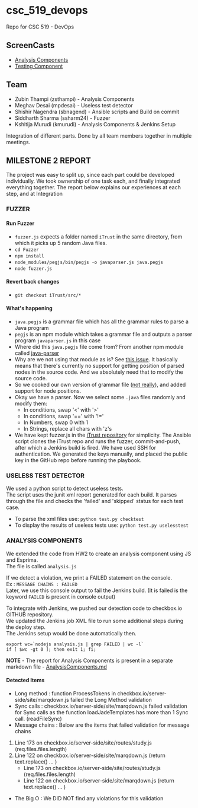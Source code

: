# csc_519_devops
Repo for CSC 519 - DevOps

## ScreenCasts 
- [Analysis Components](https://youtu.be/FPh9yERc7F8)
- [Testing Component](https://youtu.be/-On7yzNOh_k)

## Team
- Zubin Thampi (zsthampi) - Analysis Components
- Meghav Desai (mpdesai) - Useless test detector
- Shishir Nagendra (sbnagend) - Ansible scripts and Build on commit
- Siddharth Sharma (ssharm24) - Fuzzer
- Kshitija Murudi (kmurudi) - Analysis Components & Jenkins Setup

Integration of different parts. Done by all team members together in multiple meetings.

## MILESTONE 2 REPORT

The project was easy to split up, since each part could be developed individually. We took ownership of one task each, and finally integrated everything together. The report below explains our experiences at each step, and at Integration
### FUZZER 

#### Run Fuzzer
- `fuzzer.js` expects a folder named `iTrust` in the same directory, from which it picks up 5 random Java files.
- `cd Fuzzer`
- `npm install`
- `node_modules/pegjs/bin/pegjs -o javaparser.js java.pegjs`
- `node fuzzer.js`

#### Revert back changes
- `git checkout iTrust/src/*`

#### What's happening
- `java.pegjs` is a grammar file which has all the grammar rules to parse a Java program
- `pegjs` is an npm module which takes a grammar file and outputs a parser program `javaparser.js` in this case
- Where did this `java.pegjs` file come from? From another npm module called [java-parser](https://github.com/mazko/jsjavaparser)
- Why are we not using that module as is? See [this issue](https://github.com/mazko/jsjavaparser/issues/7). It basically means that there's currently no support for getting position of parsed nodes in the source code. And we absolutely need that to modify the source code. 
- So we cooked our own version of grammar file ([not really](https://github.com/mazko/jsjavaparser/issues/7#issuecomment-286941614)), and added support for node positions.
- Okay we have a parser. Now we select some `.java` files randomly and modify them:
    + In conditions, swap '<' with '>'
    + In conditions, swap '==' with '!='
    + In Numbers, swap 0 with 1
    + In Strings, replace all chars with 'z's
- We have kept fuzzer.js in the [iTrust repository](https://github.ncsu.edu/zsthampi/iTrust-v23) for simplicity. The Ansible script clones the iTrust repo and runs the fuzzer, commit-and-push, after which a Jenkins build is fired. We have used SSH for authentication. We generated the keys manually, and placed the public key in the GitHub repo before running the playbook.

### USELESS TEST DETECTOR

We used a python script to detect useless tests.</br>
The script uses the junit xml report generated for each build. It parses through the file and checks the 'failed' and 'skipped' status for each test case. </br>
- To parse the xml files use: `python test.py checktest`
- To display the results of useless tests use: `python test.py uselesstest`

### ANALYSIS COMPONENTS 

We extended the code from HW2 to create an analysis component using JS and Esprima. </br>
The file is called `analysis.js`

If we detect a violation, we print a FAILED statement on the console. </br>
Ex : `MESSAGE CHAINS : FAILED` </br>
Later, we use this console output to fail the Jenkins build. (It is failed is the keyword `FAILED` is present in console output)

To integrate with Jenkins, we pushed our detection code to checkbox.io GITHUB repository. </br>
We updated the Jenkins job XML file to run some additional steps during the deploy step. </br>
The Jenkins setup would be done automatically then. </br>

```
export wc=`nodejs analysis.js | grep FAILED | wc -l`
if [ $wc -gt 0 ]; then exit 1; fi;
```
**NOTE** - 
The report for Analysis Components is present in a separate markdown file - [AnalysisComponents.md](https://github.ncsu.edu/zsthampi/csc_519_devops/blob/milestone2/AnalysisComponents.md)
#### Detected Items
- Long method : function ProcessTokens in checkbox.io/server-side/site/marqdown.js failed the Long Method validation
- Sync calls : checkbox.io/server-side/site/marqdown.js failed validation for Sync calls as the function loadJadeTemplates has more than 1 Sync call. (readFileSync)
- Message chains : 
Below are the items that failed validation for message chains 
1. Line 173 on checkbox.io/server-side/site/routes/study.js (req.files.files.length)
2. Line 122 on checkbox.io/server-side/site/marqdown.js (return text.replace() ... )
    + Line 173 on checkbox.io/server-side/site/routes/study.js (req.files.files.length)
    + Line 122 on checkbox.io/server-side/site/marqdown.js (return text.replace() ... )
- The Big O : We DID NOT find any violations for this validation
